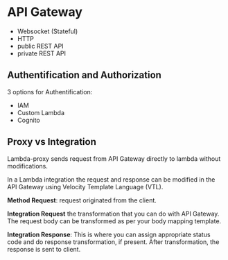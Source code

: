 # API Gateway

- Websocket (Stateful)
- HTTP
- public REST API
- private REST API

## Authentification and Authorization

3 options for Authentification:

- IAM
- Custom Lambda
- Cognito

## Proxy vs Integration

Lambda-proxy sends request from API Gateway directly to lambda without
modifications.

In a Lambda integration the request and response can be modified in the API
Gateway using Velocity Template Language (VTL).

**Method Request**: request originated from the client.

**Integration Request** the transformation that you can do with API Gateway.
The request body can be transformed as per your body mapping template.

**Integration Response**: This is where you can assign appropriate status code
and do response transformation, if present. After transformation, the response
is sent to client.

